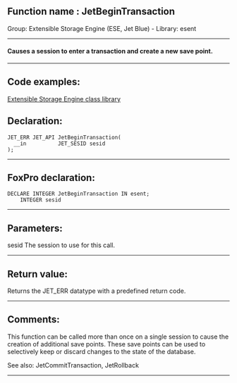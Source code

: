 
## Function name : JetBeginTransaction
Group: Extensible Storage Engine (ESE, Jet Blue) - Library: esent    
***  


#### Causes a session to enter a transaction and create a new save point.
***  


## Code examples:
[Extensible Storage Engine class library](../../samples/sample_532.md)  

## Declaration:
```foxpro  
JET_ERR JET_API JetBeginTransaction(
  __in          JET_SESID sesid
);  
```  
***  


## FoxPro declaration:
```foxpro  
DECLARE INTEGER JetBeginTransaction IN esent;
	INTEGER sesid  
```  
***  


## Parameters:
sesid 
The session to use for this call.

  
***  


## Return value:
Returns the JET_ERR datatype with a predefined return code.  
***  


## Comments:
This function can be called more than once on a single session to cause the creation of additional save points. These save points can be used to selectively keep or discard changes to the state of the database.  
  
See also: JetCommitTransaction, JetRollback   
  
***  

